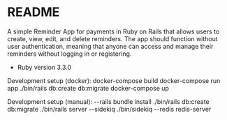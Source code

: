 # README

A simple Reminder App for payments in Ruby on Rails that allows users to create, view,
edit, and delete reminders. The app should function without user authentication, meaning that
anyone can access and manage their reminders without logging in or registering.

* Ruby version
3.3.0

Development setup (docker):
  docker-compose build
  docker-compose run app ./bin/rails db:create db:migrate
  docker-compose up

Development setup (manual):
  --rails
    bundle install
    ./bin/rails db:create db:migrate
    ./bin/rails server
  --sidekiq
    ./bin/sidekiq
  --redis
    redis-server


